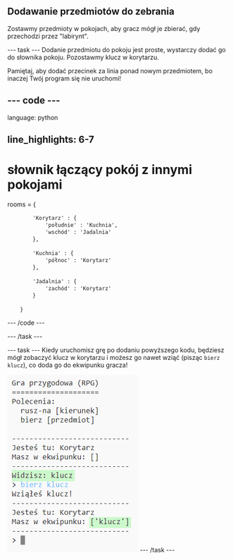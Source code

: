 ## Dodawanie przedmiotów do zebrania

Zostawmy przedmioty w pokojach, aby gracz mógł je zbierać, gdy przechodzi przez "labirynt".

\--- task \--- Dodanie przedmiotu do pokoju jest proste, wystarczy dodać go do słownika pokoju. Pozostawmy klucz w korytarzu.

Pamiętaj, aby dodać przecinek za linia ponad nowym przedmiotem, bo inaczej Twój program się nie uruchomi!

## \--- code \---

language: python

## line_highlights: 6-7

# słownik łączący pokój z innymi pokojami

rooms = {

            'Korytarz' : {
                'południe' : 'Kuchnia',
                'wschód' : 'Jadalnia'
            },
    
            'Kuchnia' : {
                'północ' : 'Korytarz'
            },
    
            'Jadalnia' : {
                'zachód' : 'Korytarz'
            }
    
        }
    

\--- /code \---

\--- /task \---

\--- task \--- Kiedy uruchomisz grę po dodaniu powyższego kodu, będziesz mógł zobaczyć klucz w korytarzu i możesz go nawet wziąć (pisząc `bierz klucz`), co doda go do ekwipunku gracza!

![zrzut ekranu](images/rpg-key-test.png) \--- /task \---